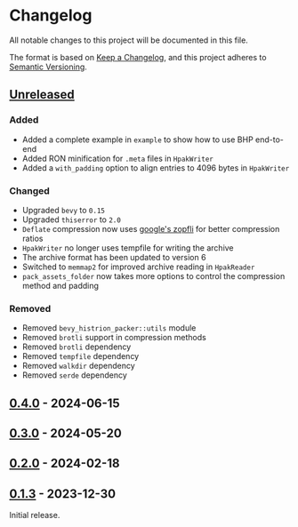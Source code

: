 # Changelog

All notable changes to this project will be documented in this file.

The format is based on [Keep a Changelog](https://keepachangelog.com/en/1.1.0/),
and this project adheres to [Semantic Versioning](https://semver.org/spec/v2.0.0.html).

## [Unreleased]

### Added

- Added a complete example in `example` to show how to use BHP end-to-end
- Added RON minification for `.meta` files in `HpakWriter`
- Added a `with_padding` option to align entries to 4096 bytes in `HpakWriter`

### Changed

- Upgraded `bevy` to `0.15`
- Upgraded `thiserror` to `2.0`
- `Deflate` compression now uses [google's zopfli](https://crates.io/crates/zopfli) for better compression ratios
- `HpakWriter` no longer uses tempfile for writing the archive
- The archive format has been updated to version 6
- Switched to `memmap2` for improved archive reading in `HpakReader`
- `pack_assets_folder` now takes more options to control the compression method and padding

### Removed

- Removed `bevy_histrion_packer::utils` module
- Removed `brotli` support in compression methods
- Removed `brotli` dependency
- Removed `tempfile` dependency
- Removed `walkdir` dependency
- Removed `serde` dependency

## [0.4.0] - 2024-06-15

## [0.3.0] - 2024-05-20

## [0.2.0] - 2024-02-18

## [0.1.3] - 2023-12-30

Initial release.

[Unreleased]: https://github.com/ldubos/bevy-histrion-packer/compare/v0.4.0...HEAD
[0.4.0]: https://github.com/ldubos/bevy-histrion-packer/compare/v0.3.0...v0.4.0
[0.3.0]: https://github.com/ldubos/bevy-histrion-packer/compare/v0.2.0...v0.3.0
[0.2.0]: https://github.com/ldubos/bevy-histrion-packer/compare/v0.1.3...v0.2.0
[0.1.3]: https://github.com/ldubos/bevy-histrion-packer/releases/tag/v0.1.3
